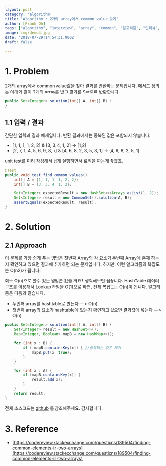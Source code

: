 ```yaml
---
layout: post
category: 'algorithm'
title: 'Algorithm : 2개의 array에서 common value 찾기'
author: [Frank Oh]
tags: ["algorithm", "interview", "array", "common", "알고리즘", "인터뷰", "면접", "코드면접", "배열", "공통값"]
image: img/demo4.jpg
date: '2018-07-29T14:54:31.000Z'
draft: false

---
```


# 1. Problem

2개의 array에서 common value값을 찾아 결과를 반환하는 문제입니다. 메서드 정의는 아래와 같이 2개의 array를 받고 결과를 Set으로 반환합니다.

```java
public Set<Integer> solution(int[] A, int[] B) {
}
```



## 1.1 입력 / 결과

간단한 입력과 결과 예제입니다. 반환 결과에서는 중복된 값은 포함되지 않습니다.

- [1, 1, 1, 1, 2, 2] & [3, 3, 4, 1, 2] -> [1,2]
- [2, 7, 1, 4, 5, 6, 9, 8, 7] & [4, 6, 8, 2, 3, 5, 3, 1] -> [4, 6, 8, 2, 5, 1]

unit test를 미리 작성해서 쉽게 실행하면서 로직을 짜는게 좋겠죠.

```java
@Test
public void test_find_common_values() 
    int[] A = {1, 1, 1, 1, 2, 2};
    int[] B = {3, 3, 4, 1, 2};

    Set<Integer> expectedResult = new HashSet<>(Arrays.asList(1, 2));
    Set<Integer> result = new CommonSet().solution(A, B);
    assertEquals(expectedResult, result);
}
```



# 2. Solution

## 2.1 Approach

이 문제를 가장 쉽게 푸는 방법은 첫번째 Array의 각 요소가 두번째 Array에 존재 하는지 확인하고 있으면 결과에 추가하면 되는 문제입니다. 하지만, 이런 알고리즘의 복잡도는 O(n2)가 됩니다.

최소 O(n)으로 풀수 있는 방법은 없을 까요? 생각해보면 쉽습니다. HashTable 데이터 구조를 이용해서 Lookup 타임을 O(1)으로 하면, 전체 복잡도는 O(n)이 됩니다.
알고리즘은 다음과 같습니다.

- 두번째 array를 hashtable로 만든다 —> O(n)
- 첫번째 array의 요소가 hashtable에 있는지 확인하고 있으면 결과값에 넣는다 —> O(n)

```java
public Set<Integer> solution(int[] A, int[] B) {
    Set<Integer> result = new HashSet<>();
    Map<Integer, Boolean> mapB = new HashMap<>();

    for (int x : B) {
        if (!mapB.containsKey(x)) { //중복되는 값은 제거
            mapB.put(x, true);
        }
    }

    for (int x : A) {
        if (mapB.containsKey(x)) {
            result.add(x);
        }
    }
    return result;
}
```

전체 소스코드는 [github](https://github.com/kenshin579/tutorials-interview-questions/blob/master/src/main/java/com/google/CommonSet.java) 를 참조해주세요.
감사합니다.

# 3. Reference

- [https://codereview.stackexchange.com/questions/189504/finding-common-elements-in-two-arrays](https://codereview.stackexchange.com/questions/189504/finding-common-elements-in-two-arrays)
